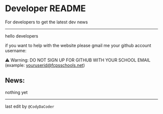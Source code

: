 # Developer README
For developers to get the latest dev news

---

hello developers

if you want to help with the website please gmail me your github account username:

⚠️ Warning: DO NOT SIGN UP FOR GITHUB WITH YOUR SCHOOL EMAIL (example: youruserid@fcpsschools.net)


## News:
nothing yet

---

last edit by `@CodyDaCoder`
